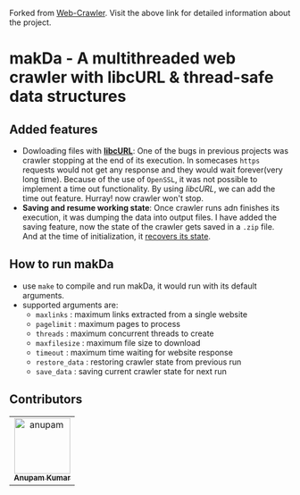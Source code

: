 Forked from [Web-Crawler](https://github.com/ShrutiKatpara/Web-Crawler).
Visit the above link for detailed information about the project.

# makDa - A multithreaded web crawler with libcURL & thread-safe data structures
## Added features
 - Dowloading files with [**libcURL**](https://curl.se/libcurl/): One of the bugs in previous projects was crawler stopping at the end of its execution. In somecases `https` requests would not get any response and they would wait forever(very long time). Because of the use of `OpenSSL`, it was not possible to implement a time out functionality. By using *libcURL*, we can add the time out feature. Hurray! now crawler won't stop.
 - **Saving and resume working state**: Once crawler runs adn finishes its execution, it was dumping the data into output files. I have added the saving feature, now the state of the crawler gets saved in a `.zip` file. And at the time of initialization, it <ins>recovers its state</ins>.

## How to run makDa
 - use `make` to compile and run makDa, it would run with its default arguments.
 - supported arguments are:
   - `maxlinks`     : maximum links extracted from a single website
   - `pagelimit`		: maximum pages to process
   - `threads`			: maximum concurrent threads to create
   - `maxfilesize`	: maximum file size to download
   - `timeout`			: maximum time waiting for website response
   - `restore_data` : restoring crawler state from previous run
   - `save_data`		: saving current crawler state for next run

## Contributors
<table><tr><td align="center">
        <a href="https://github.com/akcgjc007">
            <img src="https://avatars2.githubusercontent.com/u/56300182" width="100;" alt="anupam"/>
            <br />
            <sub><b>Anupam Kumar</b></sub>
        </a>
    </td></tr>
</table>
